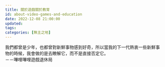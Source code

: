 ```yaml
---
title: 關於遊戲關於教育
id: about-video-games-and-education
date: 2022-12-08 21:00:00
updated:
tags:
categories: [無主之地]
---
```


我們都曾是少年，也都曾對新鮮事物感到好奇，所以當我的下一代熱衷一些新鮮事物的時候，我會做的是去瞭解它，而不是直接否定它。　　　　　　　　　　　　　　　　　　　　　－－嗶哩嗶哩遊戲退休局
